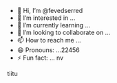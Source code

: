 - 👋 Hi, I’m @fevedserred
- 👀 I’m interested in ...
- 🌱 I’m currently learning ...
- 💞️ I’m looking to collaborate on ...
- 📫 How to reach me ...
- 😄 Pronouns: ...22456
- ⚡ Fun fact: ...
nv 
<!---
fevedserred/fevedserred is a ✨ special ✨ repository because its `README.md` (this file) appears on your GitHub profile.
You can click the Preview link to take a look at your changes.
--->tiitu
